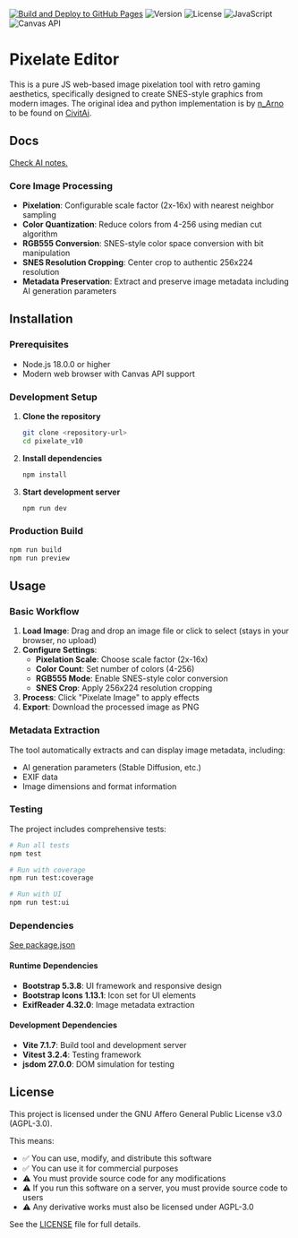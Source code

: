 [![Build and Deploy to GitHub Pages](https://github.com/Lizzard9/pixelate/actions/workflows/node.js.yml/badge.svg)](https://github.com/Lizzard9/pixelate/actions/workflows/node.js.yml)
![Version](https://img.shields.io/badge/version-2.0.0-blue.svg)
![License](https://img.shields.io/badge/license-AGPL--3.0-green.svg)
![JavaScript](https://img.shields.io/badge/JavaScript-ES6+-yellow.svg)
![Canvas API](https://img.shields.io/badge/Canvas-API-orange.svg)

# Pixelate Editor

This is a pure JS web-based image pixelation tool with retro gaming aesthetics, specifically designed to create SNES-style graphics from modern images.
The original idea and python implementation is by [n_Arno](https://civitai.com/user/n_Arno) to be found on [CivitAi](https://civitai.com/models/1994335).

## Docs

[Check AI notes.](./.cursor/notes/index.md)

### Core Image Processing

- **Pixelation**: Configurable scale factor (2x-16x) with nearest neighbor sampling
- **Color Quantization**: Reduce colors from 4-256 using median cut algorithm
- **RGB555 Conversion**: SNES-style color space conversion with bit manipulation
- **SNES Resolution Cropping**: Center crop to authentic 256x224 resolution
- **Metadata Preservation**: Extract and preserve image metadata including AI generation parameters

## Installation

### Prerequisites

- Node.js 18.0.0 or higher
- Modern web browser with Canvas API support

### Development Setup

1. **Clone the repository**

   ```bash
   git clone <repository-url>
   cd pixelate_v10
   ```

2. **Install dependencies**

   ```bash
   npm install
   ```

3. **Start development server**

   ```bash
   npm run dev
   ```

### Production Build

```bash
npm run build
npm run preview
```

## Usage

### Basic Workflow

1. **Load Image**: Drag and drop an image file or click to select (stays in your browser, no upload)
2. **Configure Settings**:
   - **Pixelation Scale**: Choose scale factor (2x-16x)
   - **Color Count**: Set number of colors (4-256)
   - **RGB555 Mode**: Enable SNES-style color conversion
   - **SNES Crop**: Apply 256x224 resolution cropping
3. **Process**: Click "Pixelate Image" to apply effects
4. **Export**: Download the processed image as PNG

### Metadata Extraction

The tool automatically extracts and can display image metadata, including:

- AI generation parameters (Stable Diffusion, etc.)
- EXIF data
- Image dimensions and format information

### Testing

The project includes comprehensive tests:

```bash
# Run all tests
npm test

# Run with coverage
npm run test:coverage

# Run with UI
npm run test:ui
```

### Dependencies

[See package.json](./package.json)

#### Runtime Dependencies

- **Bootstrap 5.3.8**: UI framework and responsive design
- **Bootstrap Icons 1.13.1**: Icon set for UI elements
- **ExifReader 4.32.0**: Image metadata extraction

#### Development Dependencies

- **Vite 7.1.7**: Build tool and development server
- **Vitest 3.2.4**: Testing framework
- **jsdom 27.0.0**: DOM simulation for testing

## License

This project is licensed under the GNU Affero General Public License v3.0 (AGPL-3.0).

This means:

- ✅ You can use, modify, and distribute this software
- ✅ You can use it for commercial purposes
- ⚠️ You must provide source code for any modifications
- ⚠️ If you run this software on a server, you must provide source code to users
- ⚠️ Any derivative works must also be licensed under AGPL-3.0

See the [LICENSE](LICENSE) file for full details.
